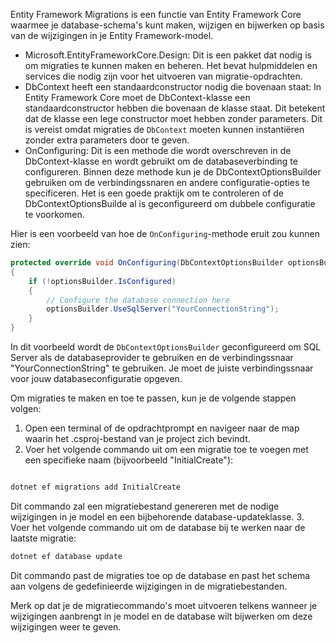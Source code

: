 Entity Framework Migrations is een functie van Entity Framework Core waarmee je database-schema's kunt maken, wijzigen en bijwerken op basis van de wijzigingen in je Entity Framework-model.  

- Microsoft.EntityFrameworkCore.Design: Dit is een pakket dat nodig is om migraties te kunnen maken en beheren. Het bevat hulpmiddelen en services die nodig zijn voor het uitvoeren van migratie-opdrachten. 
- DbContext heeft een standaardconstructor nodig die bovenaan staat: In Entity Framework Core moet de DbContext-klasse een standaardconstructor hebben die bovenaan de klasse staat. Dit betekent dat de klasse een lege constructor moet hebben zonder parameters. Dit is vereist omdat migraties de `DbContext` moeten kunnen instantiëren zonder extra parameters door te geven. 
- OnConfiguring: Dit is een methode die wordt overschreven in de DbContext-klasse en wordt gebruikt om de databaseverbinding te configureren. Binnen deze methode kun je de DbContextOptionsBuilder gebruiken om de verbindingssnaren en andere configuratie-opties te specificeren. Het is een goede praktijk om te controleren of de DbContextOptionsBuilde al is geconfigureerd om dubbele configuratie te voorkomen.

Hier is een voorbeeld van hoe de `OnConfiguring`-methode eruit zou kunnen zien:
```c#
protected override void OnConfiguring(DbContextOptionsBuilder optionsBuilder)
{
    if (!optionsBuilder.IsConfigured)
    {
        // Configure the database connection here
        optionsBuilder.UseSqlServer("YourConnectionString");
    }
}
```
In dit voorbeeld wordt de `DbContextOptionsBuilder` geconfigureerd om SQL Server als de databaseprovider te gebruiken en de verbindingssnaar "YourConnectionString" te gebruiken. Je moet de juiste verbindingssnaar voor jouw databaseconfiguratie opgeven.

Om migraties te maken en toe te passen, kun je de volgende stappen volgen: 
1. Open een terminal of de opdrachtprompt en navigeer naar de map waarin het .csproj-bestand van je project zich bevindt. 
2. Voer het volgende commando uit om een migratie toe te voegen met een specifieke naam (bijvoorbeeld "InitialCreate"):
```bash

dotnet ef migrations add InitialCreate
```
Dit commando zal een migratiebestand genereren met de nodige wijzigingen in je model en een bijbehorende database-updateklasse. 
3. Voer het volgende commando uit om de database bij te werken naar de laatste migratie:
 ```bash
dotnet ef database update
```

Dit commando past de migraties toe op de database en past het schema aan volgens de gedefinieerde wijzigingen in de migratiebestanden.

Merk op dat je de migratiecommando's moet uitvoeren telkens wanneer je wijzigingen aanbrengt in je model en de database wilt bijwerken om deze wijzigingen weer te geven.